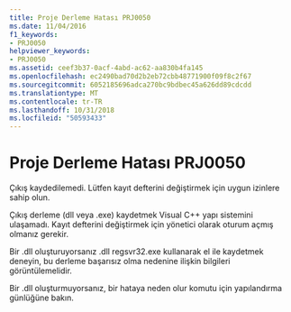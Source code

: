 ```yaml
---
title: Proje Derleme Hatası PRJ0050
ms.date: 11/04/2016
f1_keywords:
- PRJ0050
helpviewer_keywords:
- PRJ0050
ms.assetid: ceef3b37-0acf-4abd-ac62-aa830b4fa145
ms.openlocfilehash: ec2490bad70d2b2eb72cbb48771900f09f8c2f67
ms.sourcegitcommit: 6052185696adca270bc9bdbec45a626dd89cdcdd
ms.translationtype: MT
ms.contentlocale: tr-TR
ms.lasthandoff: 10/31/2018
ms.locfileid: "50593433"
---
```

# <a name="project-build-error-prj0050"></a>Proje Derleme Hatası PRJ0050

Çıkış kaydedilemedi. Lütfen kayıt defterini değiştirmek için uygun izinlere sahip olun.

Çıkış derleme (dll veya .exe) kaydetmek Visual C++ yapı sistemini ulaşamadı. Kayıt defterini değiştirmek için yönetici olarak oturum açmış olmanız gerekir.

Bir .dll oluşturuyorsanız .dll regsvr32.exe kullanarak el ile kaydetmek deneyin, bu derleme başarısız olma nedenine ilişkin bilgileri görüntülemelidir.

Bir .dll oluşturmuyorsanız, bir hataya neden olur komutu için yapılandırma günlüğüne bakın.